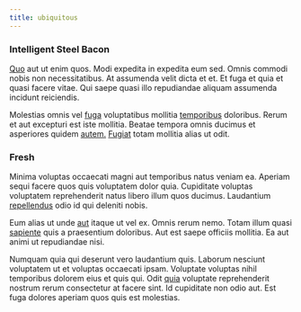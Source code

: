 ```yaml
---
title: ubiquitous
---
```


### Intelligent Steel Bacon

[Quo](/dolore/odio/dignissimos/quo/national_array.md) aut ut enim quos. Modi expedita in expedita eum sed. Omnis commodi nobis non necessitatibus. At assumenda velit dicta et et. Et fuga et quia et quasi facere vitae. Qui saepe quasi illo repudiandae aliquam assumenda incidunt reiciendis.

Molestias omnis vel [fuga](/dolore/nemo/green.md) voluptatibus mollitia [temporibus](/dolore/odio/dignissimos/quo/prairie.md) doloribus. Rerum et aut excepturi est iste mollitia. Beatae tempora omnis ducimus et asperiores quidem [autem.](/dolore/nemo/green.md) [Fugiat](/earum/practical_metal_soap_invoice.md) totam mollitia alias ut odit.

### Fresh

Minima voluptas occaecati magni aut temporibus natus veniam ea. Aperiam sequi facere quos quis voluptatem dolor quia. Cupiditate voluptas voluptatem reprehenderit natus libero illum quos ducimus. Laudantium [repellendus](/earum/quo/dolorem/aperiam/avon.md) odio id qui deleniti nobis.

Eum alias ut unde [aut](/dolore/odio/dignissimos/mint_green.md) itaque ut vel ex. Omnis rerum nemo. Totam illum quasi [sapiente](/eos/velit/awesome.md) quis a praesentium doloribus. Aut est saepe officiis mollitia. Ea aut animi ut repudiandae nisi.

Numquam quia qui deserunt vero laudantium quis. Laborum nesciunt voluptatem ut et voluptas occaecati ipsam. Voluptate voluptas nihil temporibus dolorem eius et quis qui. Odit [quia](/eos/metrics.md) voluptate reprehenderit nostrum rerum consectetur at facere sint. Id cupiditate non odio aut. Est fuga dolores aperiam quos quis est molestias.
